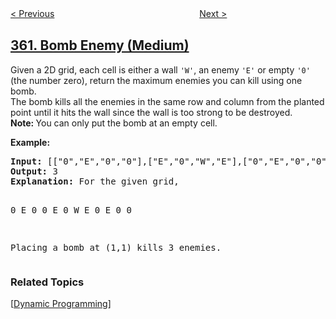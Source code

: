 <!--|This file generated by command(leetcode description); DO NOT EDIT.    |-->
<!--+----------------------------------------------------------------------+-->
<!--|@author    openset <openset.wang@gmail.com>                           |-->
<!--|@link      https://github.com/openset                                 |-->
<!--|@home      https://github.com/openset/leetcode                        |-->
<!--+----------------------------------------------------------------------+-->

[< Previous](../sort-transformed-array "Sort Transformed Array")
　　　　　　　　　　　　　　　　
[Next >](../design-hit-counter "Design Hit Counter")

## [361. Bomb Enemy (Medium)](https://leetcode.com/problems/bomb-enemy "轰炸敌人")

<p>Given a 2D grid, each cell is either a wall <code>&#39;W&#39;</code>, an enemy <code>&#39;E&#39;</code> or empty <code>&#39;0&#39;</code> (the number zero), return the maximum enemies you can kill using one bomb.<br />
The bomb kills all the enemies in the same row and column from the planted point until it hits the wall since the wall is too strong to be destroyed.<br />
<strong>Note: </strong>You can only put the bomb at an empty cell.</p>

<p><strong>Example:</strong></p>

<div>
<pre>
<strong>Input: </strong><span id="example-input-1-1">[[&quot;0&quot;,&quot;E&quot;,&quot;0&quot;,&quot;0&quot;],[&quot;E&quot;,&quot;0&quot;,&quot;W&quot;,&quot;E&quot;],[&quot;0&quot;,&quot;E&quot;,&quot;0&quot;,&quot;0&quot;]]</span>
<strong>Output: </strong><span id="example-output-1">3 
<strong>Explanation: </strong></span>For the given grid,

0 E 0 0 
E 0 W E 
0 E 0 0

Placing a bomb at (1,1) kills 3 enemies.
</pre>

### Related Topics
  [[Dynamic Programming](../../tag/dynamic-programming/README.md)]
